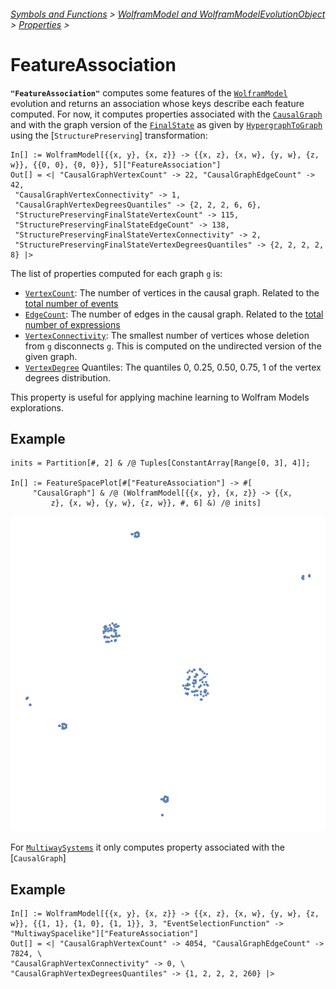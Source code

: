 ###### [Symbols and Functions](/README.md#symbols-and-functions) > [WolframModel and WolframModelEvolutionObject](../WolframModelAndWolframModelEvolutionObject.md) > [Properties](../WolframModelAndWolframModelEvolutionObject.md#properties) >

# FeatureAssociation

**`"FeatureAssociation"`** computes some features of the [`WolframModel`](/Documentation/SymbolsAndFunctions/WolframModelAndWolframModelEvolutionObject/WolframModelAndWolframModelEvolutionObject.md) evolution and returns an association whose keys describe each feature computed. For now, it computes properties associated with the [`CausalGraph`](LINK) and with the graph version of the [`FinalState`](/Documentation/SymbolsAndFunctions/WolframModelAndWolframModelEvolutionObject/Properties/States.md) as given by [`HypergraphToGraph`](/Documentation/SymbolsAndFunctions/UtilityFunctions/HypergraphToGraph.md) using the [`StructurePreserving`] transformation:

```wl
In[] := WolframModel[{{x, y}, {x, z}} -> {{x, z}, {x, w}, {y, w}, {z, w}}, {{0, 0}, {0, 0}}, 5]["FeatureAssociation"]
Out[] = <| "CausalGraphVertexCount" -> 22, "CausalGraphEdgeCount" -> 42, 
 "CausalGraphVertexConnectivity" -> 1, 
 "CausalGraphVertexDegreesQuantiles" -> {2, 2, 2, 6, 6}, 
 "StructurePreservingFinalStateVertexCount" -> 115, 
 "StructurePreservingFinalStateEdgeCount" -> 138, 
 "StructurePreservingFinalStateVertexConnectivity" -> 2, 
 "StructurePreservingFinalStateVertexDegreesQuantiles" -> {2, 2, 2, 2, 8} |>
```

The list of properties computed for each graph `g` is:
- [`VertexCount`](https://reference.wolfram.com/language/ref/VertexCount.html): The number of vertices in the causal graph. Related to the [total number of events](/Documentation/SymbolsAndFunctions/WolframModelAndWolframModelEvolutionObject/Properties/EventCounts.md)
- [`EdgeCount`](https://reference.wolfram.com/language/ref/EdgeCount.html): The number of edges in the causal graph. Related to the [total number of expressions](/Documentation/SymbolsAndFunctions/WolframModelAndWolframModelEvolutionObject/Properties/TotalElementCounts.md)
- [`VertexConnectivity`](https://reference.wolfram.com/language/ref/VertexConnectivity.html): The smallest number of vertices whose deletion from `g` disconnects `g`. This is computed on the undirected version of the given graph.
- [`VertexDegree`](https://reference.wolfram.com/language/ref/VertexDegree.html) Quantiles: The quantiles 0, 0.25, 0.50, 0.75, 1 of the vertex degrees distribution.

This property is useful for applying machine learning to Wolfram Models explorations.

## Example

```wl
inits = Partition[#, 2] & /@ Tuples[ConstantArray[Range[0, 3], 4]];

In[] := FeatureSpacePlot[#["FeatureAssociation"] -> #[
     "CausalGraph"] & /@ (WolframModel[{{x, y}, {x, z}} -> {{x,
         z}, {x, w}, {y, w}, {z, w}}, #, 6] &) /@ inits]
```

<img src="/Documentation/Images/FeatureAssociationFeatureSpacePlot.png" width=720>

For [`MultiwaySystems`](/Documentation/SymbolsAndFunctions/WolframModelAndWolframModelEvolutionObject/Properties/MultiwayQ.md) it only computes property associated with the [`CausalGraph`]

## Example

```wl
In[] := WolframModel[{{x, y}, {x, z}} -> {{x, z}, {x, w}, {y, w}, {z, w}}, {{1, 1}, {1, 0}, {1, 1}}, 3, "EventSelectionFunction" -> "MultiwaySpacelike"]["FeatureAssociation"]
Out[] = <| "CausalGraphVertexCount" -> 4054, "CausalGraphEdgeCount" -> 7824, \
"CausalGraphVertexConnectivity" -> 0, \
"CausalGraphVertexDegreesQuantiles" -> {1, 2, 2, 2, 260} |>
```
